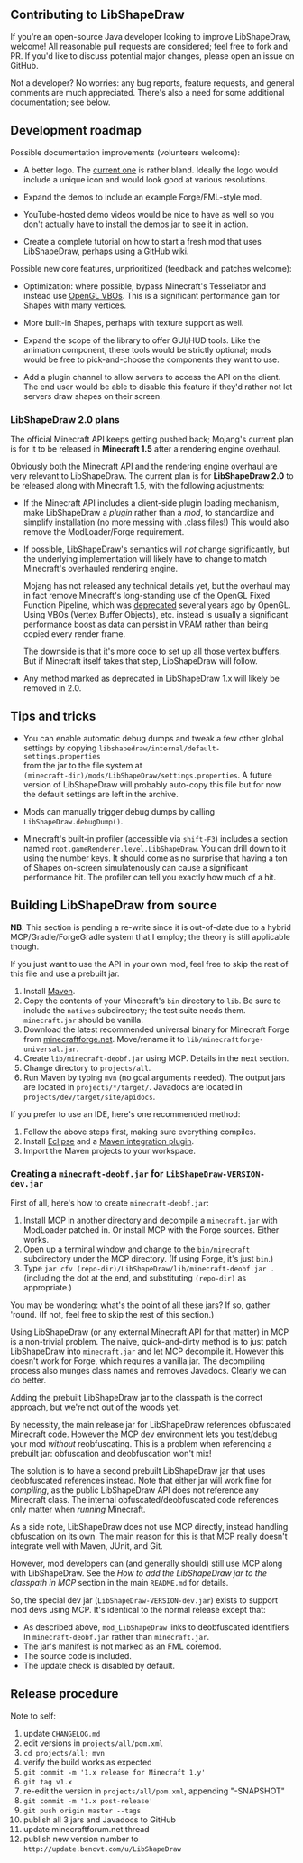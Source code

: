 ## Contributing to LibShapeDraw

If you're an open-source Java developer looking to improve LibShapeDraw,
welcome! All reasonable pull requests are considered; feel free to fork and PR.
If you'd like to discuss potential major changes, please open an issue on
GitHub.

Not a developer? No worries: any bug reports, feature requests, and general
comments are much appreciated. There's also a need for some additional
documentation; see below.

## Development roadmap

Possible documentation improvements (volunteers welcome):

 +  A better logo. The [current one](https://github.com/bencvt/LibShapeDraw/blob/master/projects/main/src/main/resources/libshapedraw/logo.png)
    is rather bland. Ideally the logo would include a unique icon and would look
    good at various resolutions.

 +  Expand the demos to include an example Forge/FML-style mod.

 +  YouTube-hosted demo videos would be nice to have as well so you don't
    actually have to install the demos jar to see it in action.

 +  Create a complete tutorial on how to start a fresh mod that uses
    LibShapeDraw, perhaps using a GitHub wiki.

Possible new core features, unprioritized (feedback and patches welcome):

 +  Optimization: where possible, bypass Minecraft's Tessellator and instead use
    [OpenGL VBOs](http://en.wikipedia.org/wiki/Vertex_Buffer_Object). This is a
    significant performance gain for Shapes with many vertices.

 +  More built-in Shapes, perhaps with texture support as well.

 +  Expand the scope of the library to offer GUI/HUD tools. Like the animation
    component, these tools would be strictly optional; mods would be free to
    pick-and-choose the components they want to use.

 +  Add a plugin channel to allow servers to access the API on the client.
    The end user would be able to disable this feature if they'd rather not let
    servers draw shapes on their screen.

### LibShapeDraw 2.0 plans

The official Minecraft API keeps getting pushed back; Mojang's current plan is
for it to be released in **Minecraft 1.5** after a rendering engine overhaul.

Obviously both the Minecraft API and the rendering engine overhaul are very
relevant to LibShapeDraw. The current plan is for **LibShapeDraw 2.0** to be
released along with Minecraft 1.5, with the following adjustments:

 +  If the Minecraft API includes a client-side plugin loading mechanism, make
    LibShapeDraw a *plugin* rather than a *mod*, to standardize and simplify
    installation (no more messing with .class files!) This would also remove the
    ModLoader/Forge requirement.

 +  If possible, LibShapeDraw's semantics will *not* change significantly, but
    the underlying implementation will likely have to change to match
    Minecraft's overhauled rendering engine.
    
    Mojang has not released any technical details yet, but the overhaul may in
    fact remove Minecraft's long-standing use of the OpenGL Fixed Function
    Pipeline, which was [deprecated](http://www.opengl.org/wiki/Legacy_OpenGL)
    several years ago by OpenGL. Using VBOs (Vertex Buffer Objects), etc.
    instead is usually a significant performance boost as data can persist in
    VRAM rather than being copied every render frame.
    
    The downside is that it's more code to set up all those vertex buffers. But
    if Minecraft itself takes that step, LibShapeDraw will follow.

 +  Any method marked as deprecated in LibShapeDraw 1.x will likely be removed
    in 2.0.

## Tips and tricks

 +  You can enable automatic debug dumps and tweak a few other global settings
    by copying `libshapedraw/internal/default-settings.properties`  
    from the jar to the file system at  
    `(minecraft-dir)/mods/LibShapeDraw/settings.properties`. A future version
    of LibShapeDraw will probably auto-copy this file but for now the default
    settings are left in the archive.

 +  Mods can manually trigger debug dumps by calling `LibShapeDraw.debugDump()`.

 +  Minecraft's built-in profiler (accessible via `shift-F3`) includes a
    section named `root.gameRenderer.level.LibShapeDraw`. You can drill down to
    it using the number keys. It should come as no surprise that having a ton of
    Shapes on-screen simulatenously can cause a significant performance hit. The
    profiler can tell you exactly how much of a hit.

## Building LibShapeDraw from source

**NB**: This section is pending a re-write since it is out-of-date due to a
hybrid MCP/Gradle/ForgeGradle system that I employ; the theory is still
applicable though.

If you just want to use the API in your own mod, feel free to skip the rest of
this file and use a prebuilt jar.

1.  Install [Maven](http://maven.apache.org/).
2.  Copy the contents of your Minecraft's `bin` directory to `lib`. Be sure to
    include the `natives` subdirectory; the test suite needs them.
    `minecraft.jar` should be vanilla.
3.  Download the latest recommended universal binary for Minecraft Forge from
    [minecraftforge.net](http://www.minecraftforge.net/forum/index.php/topic,5.0.html).
    Move/rename it to `lib/minecraftforge-universal.jar`.
4.  Create `lib/minecraft-deobf.jar` using MCP. Details in the next section.
5.  Change directory to `projects/all`.
6.  Run Maven by typing `mvn` (no goal arguments needed). The output jars are
    located in `projects/*/target/`. Javadocs are located in
    `projects/dev/target/site/apidocs`.

If you prefer to use an IDE, here's one recommended method:

1.  Follow the above steps first, making sure everything compiles.
2.  Install [Eclipse](http://www.eclipse.org/) and a
    [Maven integration plugin](http://wiki.eclipse.org/M2E).
3.  Import the Maven projects to your workspace.

### Creating a `minecraft-deobf.jar` for `LibShapeDraw-VERSION-dev.jar`

First of all, here's how to create `minecraft-deobf.jar`:

1.  Install MCP in another directory and decompile a `minecraft.jar` with
    ModLoader patched in. Or install MCP with the Forge sources. Either works.
2.  Open up a terminal window and change to the `bin/minecraft` subdirectory
    under the MCP directory. (If using Forge, it's just `bin`.)
3.  Type `jar cfv (repo-dir)/LibShapeDraw/lib/minecraft-deobf.jar .` (including
    the dot at the end, and substituting `(repo-dir)` as appropriate.)

You may be wondering: what's the point of all these jars? If so, gather 'round.
(If not, feel free to skip the rest of this section.)

Using LibShapeDraw (or any external Minecraft API for that matter) in MCP is a
non-trivial problem. The naive, quick-and-dirty method is to just patch
LibShapeDraw into `minecraft.jar` and let MCP decompile it. However this doesn't
work for Forge, which requires a vanilla jar. The decompiling process also
munges class names and removes Javadocs. Clearly we can do better.

Adding the prebuilt LibShapeDraw jar to the classpath is the correct approach,
but we're not out of the woods yet.

By necessity, the main release jar for LibShapeDraw references obfuscated
Minecraft code. However the MCP dev environment lets you test/debug your mod
*without* reobfuscating. This is a problem when referencing a prebuilt jar:
obfuscation and deobfuscation won't mix!

The solution is to have a second prebuilt LibShapeDraw jar that uses
deobfuscated references instead. Note that either jar will work fine for
*compiling*, as the public LibShapeDraw API does not reference any Minecraft
class. The internal obfuscated/deobfuscated code references only matter when
*running* Minecraft.

As a side note, LibShapeDraw does not use MCP directly, instead handling
obfuscation on its own. The main reason for this is that MCP really doesn't
integrate well with Maven, JUnit, and Git.

However, mod developers can (and generally should) still use MCP along with
LibShapeDraw. See the *How to add the LibShapeDraw jar to the classpath in MCP*
section in the main `README.md` for details.

So, the special dev jar (`LibShapeDraw-VERSION-dev.jar`) exists to support mod
devs using MCP. It's identical to the normal release except that:

 +  As described above, `mod_LibShapeDraw` links to deobfuscated identifiers in
    `minecraft-deobf.jar` rather than `minecraft.jar`.
 +  The jar's manifest is not marked as an FML coremod.
 +  The source code is included.
 +  The update check is disabled by default.

## Release procedure

Note to self:

1.  update `CHANGELOG.md`
2.  edit versions in `projects/all/pom.xml`
3.  `cd projects/all; mvn`
4.  verify the build works as expected
5.  `git commit -m '1.x release for Minecraft 1.y'`
6.  `git tag v1.x`
7.  re-edit the version in `projects/all/pom.xml`, appending "-SNAPSHOT"
8.  `git commit -m '1.x post-release'`
9.  `git push origin master --tags`
10. publish all 3 jars and Javadocs to GitHub
11. update minecraftforum.net thread
12. publish new version number to `http://update.bencvt.com/u/LibShapeDraw`
